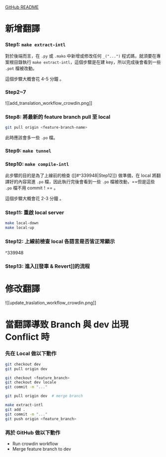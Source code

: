 [GitHub README](https://github.com/pinkoi-inc/App-Automation/blob/develop/Documentation/example/update-l10n-to-your-remote-branch.md)

# 新增翻譯

### Step1: `make extract-intl`

對於後端而言，在 `.py` 或 `.mako` 中新增或修改任何 `_("...")` 程式碼，就須要在專案根目錄執行 `make extract-intl`，這個步驟是在建 key，所以完成後會看到一些 `.pot` 檔被改動。

這個步驟大概會花 4-5 分鐘 。

### Step2~7

![[add_translation_workflow_crowdin.png]]

### Step8: 將最新的 feature branch pull 至 local

```bash
git pull origin <feature-branch-name>
```

此時應該會多一些 `.po` 檔。

### Step9: `make tunnel`

### Step10: `make compile-intl`

此步驟的目的是為了上線前的檢查 ([[#^339948|Step12]]) 做準備，在 local 將翻譯好的內容寫進 `.po` 檔，因此執行完後會看到一些 `.po` 檔被改動，==但是這些 `.po` 檔不用 commit！== 。

這個步驟大概會花 2-3 分鐘 。

### Step11: 重啟 local server

```bash
make local-down
make local-up
```

### Step12: 上線前檢查 local 各語言是否皆正常顯示

^339948

### Step13: 進入[[發車 & Revert]]的流程

# 修改翻譯

![[update_traslation_workflow_crowdin.png]]

# 當翻譯導致 Branch 與 dev 出現 Conflict 時

### 先在 Local 做以下動作

```bash
git checkout dev
git pull origin dev

git checkout <feature_branch>
git checkout dev locale
git commit -m "..."

git pull origin dev  # merge branch

make extract-intl
git add .
git commit -m "..."
git push origin <feature_branch>
```

### 再於 GitHub 做以下動作

- Run crowdin workflow
- Merge feature branch to dev
